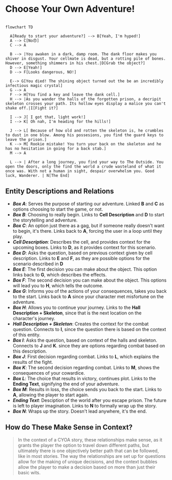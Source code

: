 # Choose Your Own Adventure!
```mermaid

flowchart TD

  A[Ready to start your adventure?] --> B[Yeah, I'm hyped!]
  A --> C[No😠]
  C --> A

  B --> |You awaken in a dark, damp room. The dank floor makes you shiver in disgust. Your cellmate is dead, but a rotting pile of bones. However, something shimmers in his chest.|D[Grab the object?]
  D --> E[Yeah!]
  D --> F[Looks dangerous, NO!]

  E--> G[You died! The shining object turned out the be an incredibly infectious magic crystal]
  G --> A
  F --> H[You find a key and leave the dank cell.]
  H --> |As you wander the halls of the forgotten prison, a decripit skeleton crosses your path. Its hollow eyes display a malice you can't shake off.|I[Fight it?]

  I --> J[ I got that, light work!]
  I --> K[ Oh nah, I'm heading for the hills!]

  J --> L[ Because of how old and rotten the skeleton is, he crumbles to dust in one blow. Among his possesions, you find the guard keys to leave the prison.]
  K --> M[ Rookie mistake! You turn your back on the skeleton and he has no hesitation in going for a back stab.]
  M --> A

  L --> | After a long journey, you find your way to The Outside. You open the doors, only the find the world a crude wasteland of what it once was. With not a human in sight, despair overwhelsm you. Good luck, Wanderer. | N[The End]

```
## Entity Descriptions and Relations
* **_Box A_**: Serves the purpose of starting our adventure. Linked **B** and **C** as options choosing to start the game, or not.
* **_Box B_**: Choosing to really begin. Links to **Cell Description** and **D** to start the storytelling and adventure.
* **_Box C_**: An option just there as a gag, but if someone really doesn't want to begin, it's there. Links back to **A**, forcing the user in a loop until they play.
* **_Cell Description_**: Describes the cell, and provides context for the upcoming boxes. Links to **D**, as it provides context for this scenario.
* **_Box D_**: Asks the question, based on previous context given by cell description. Links to **E** and **F**, as they are possible options for the scenario described in **D**
* **_Box E_**: The first decision you can make about the object. This option links back to **G**, which describes the effects.
* **_Box F_**: The second decision you can make about the object. This options will lead you to **H**, which tells the outcome.
* **_Box G_**: Informs you of the actions of your consequences, takes you back to the start. Links back to **A** since your character met misfortune on the adventure.
* **_Box H_**: Allows you to continue your journey. Links to the **Hall Description + Skeleton**, since that is the next location on the character's journey.
* **_Hall Description + Skeleton_**: Creates the context for the combat question. Connects to **I**, since the question there is based on the context of this entity.
* **_Box I_**: Asks the question, based on context of the halls and skeleton. Connects to **J** and **K**. since they are options regarding combat based on this description.
* **_Box J_**: First decision regarding combat. Links to **L**, which explains the results of the fight.
* **_Box K_**: The second decision regarding combat. Links to **M**, shows the consequences of your cowardice.
* **_Box L_**: The choice that results in victory, continues plot. Links to the **Ending Text**, signifying the end of your adventure.
* **_Box M_**: Results in loss, the choice sends you back to the start. Links to **A**, allowing the player to start again.
* **_Ending Text_**: Desciption of the world after you escape prison. The future is left to player imagination. Links to **N** to formally wrap up the story.
* **_Box N_**: Wraps up the story. Doesn't lead anywhere, it's the end.

## How do These Make Sense in Context?
> In the context of a CYOA story, these relationships make sense, as it grants the player the option to travel down different paths, but ultimately there is one objectively better path that can be followed, like in most stories. The way the relationships are set up for questions allow for the making of unique decisions, and the context bubbles allow the player to make a decision based on more than just their basic wits.
